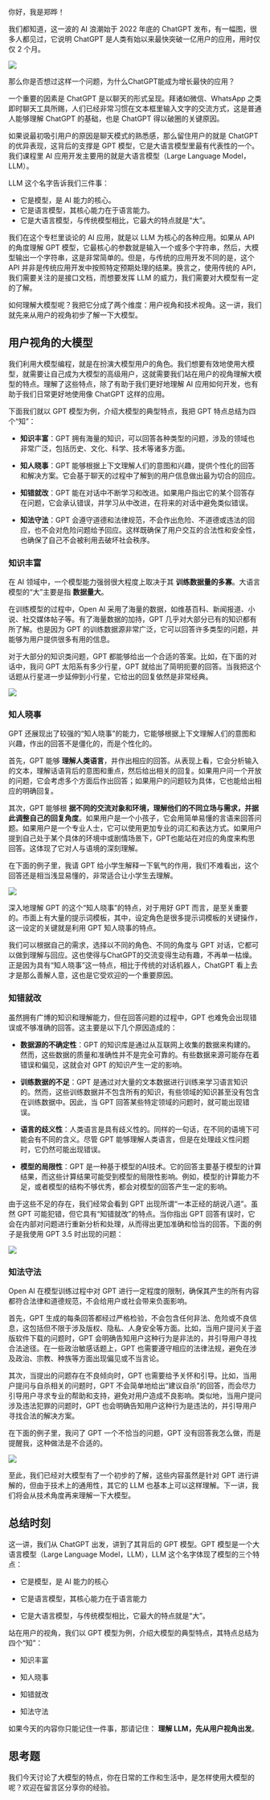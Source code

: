 你好，我是郑晔！

我们都知道，这一波的 AI 浪潮始于 2022 年底的 ChatGPT 发布，有一幅图，很多人都见过，它说明 ChatGPT 是人类有始以来最快突破一亿用户的应用，用时仅仅 2 个月。

![](https://static001.geekbang.org/resource/image/63/d2/6358dde6a7f2d3263e281b7b85acc4d2.jpg?wh=2113x1460)

那么你是否想过这样一个问题，为什么ChatGPT能成为增长最快的应用？

一个重要的因素是 ChatGPT 是以聊天的形式呈现。拜诸如微信、WhatsApp 之类即时聊天工具所赐，人们已经非常习惯在文本框里输入文字的交流方式，这是普通人能够理解 ChatGPT 的基础，也是 ChatGPT 得以破圈的关键原因。

如果说最初吸引用户的原因是聊天模式的熟悉感，那么留住用户的就是 ChatGPT 的优异表现，这背后的支撑是 GPT 模型，它是大语言模型里最有代表性的一个。我们课程里 AI 应用开发主要用的就是大语言模型（Large Language Model，LLM）。

LLM 这个名字告诉我们三件事：

- 它是模型，是 AI 能力的核心。
- 它是语言模型，其核心能力在于语言能力。
- 它是大语言模型，与传统模型相比，它最大的特点就是“大”。

我们在这个专栏里谈论的 AI 应用，就是以 LLM 为核心的各种应用。如果从 API 的角度理解 GPT 模型，它最核心的参数就是输入一个或多个字符串，然后，大模型输出一个字符串，这是非常简单的。但是，与传统的应用开发不同的是，这个 API 并非是传统应用开发中按照特定预期处理的结果。换言之，使用传统的 API，我们需要关注的是接口文档，而想要发挥 LLM 的威力，我们需要对大模型有一定的了解。

如何理解大模型呢？我把它分成了两个维度：用户视角和技术视角。这一讲，我们就先来从用户的视角初步了解一下大模型。

## 用户视角的大模型

我们利用大模型编程，就是在扮演大模型用户的角色。我们想要有效地使用大模型，就需要让自己成为大模型的高级用户，这就需要我们站在用户的视角理解大模型的特点。理解了这些特点，除了有助于我们更好地理解 AI 应用如何开发，也有助于我们日常更好地使用像 ChatGPT 这样的应用。

下面我们就以 GPT 模型为例，介绍大模型的典型特点，我把 GPT 特点总结为四个“知”：

- **知识丰富**：GPT 拥有海量的知识，可以回答各种类型的问题，涉及的领域也非常广泛，包括历史、文化、科学、技术等诸多方面。

- **知人晓事**：GPT 能够根据上下文理解人们的意图和兴趣，提供个性化的回答和解决方案。它会基于聊天的过程中了解到的用户信息做出最为切合的回应。

- **知错就改**：GPT 能在对话中不断学习和改进。如果用户指出它的某个回答存在问题，它会承认错误，并学习从中改进，在将来的对话中避免类似错误。

- **知法守法**：GPT 会遵守道德和法律规范，不会作出危险、不道德或违法的回应，也不会对危险问题给予回应。这样既确保了用户交互的合法性和安全性，也确保了自己不会被利用去破坏社会秩序。


### 知识丰富

在 AI 领域中，一个模型能力强弱很大程度上取决于其 **训练数据量的多寡**。大语言模型的“大”主要是指 **数据量大**。

在训练模型的过程中，Open AI 采用了海量的数据，如维基百科、新闻报道、小说、社交媒体帖子等。有了海量数据的加持，GPT 几乎对大部分已有的知识都有所了解。也是因为 GPT 的训练数据源非常广泛，它可以回答许多类型的问题，并能够为用户提供很多有用的信息。

对于大部分的知识类问题，GPT 都能够给出一个合适的答案。比如，在下面的对话中，我问 GPT 太阳系有多少行星，GPT 就给出了简明扼要的回答。当我把这个话题从行星进一步延伸到小行星，它给出的回复依然是非常经典。

![](https://static001.geekbang.org/resource/image/c8/48/c83cb8077b0f07f955553d6d2a78e548.jpg?wh=1636x912)

### 知人晓事

GPT 还展现出了较强的“知人晓事”的能力，它能够根据上下文理解人们的意图和兴趣，作出的回答不是僵化的，而是个性化的。

首先，GPT 能够 **理解人类语言**，并作出相应的回答。从表现上看，它会分析输入的文本，理解话语背后的意图和重点，然后给出相关的回复。如果用户问一个开放的问题，它会考虑多个方面后作出回答；如果用户的问题较为具体，它也能给出相应的明确回复。

其次，GPT 能够根 **据不同的交流对象和环境，理解他们的不同立场与需求，并据此调整自己的回复角度**。如果用户是一个小孩子，它会用简单易懂的言语来回答问题。如果用户是一个专业人士，它可以使用更加专业的词汇和表达方式。如果用户提到自己处于某个具体的环境中或剧情场景下，GPT也能站在对应的角度来构思回答。这体现了它对人与语境的深刻理解。

在下面的例子里，我请 GPT 给小学生解释一下氧气的作用，我们不难看出，这个回答还是相当浅显易懂的，非常适合让小学生去理解。

![](https://static001.geekbang.org/resource/image/bc/f1/bc439d67963bed330b56453989b904f1.jpg?wh=1598x990)

深入地理解 GPT 的这个“知人晓事”的特点，对于用好 GPT 而言，是至关重要的。市面上有大量的提示词模板，其中，设定角色是很多提示词模板的关键操作，这一设定的关键就是利用 GPT 知人晓事的特点。

我们可以根据自己的需求，选择以不同的角色、不同的角度与 GPT 对话，它都可以做到理解与回应。这也使得与ChatGPT的交流变得生动有趣，不再单一枯燥。正是因为具有“知人晓事”这一特点，相比于传统的对话机器人，ChatGPT 看上去才是那么善解人意，这也是它受欢迎的一个重要原因。

### 知错就改

虽然拥有广博的知识和理解能力，但在回答问题的过程中，GPT 也难免会出现错误或不够准确的回答。这主要是以下几个原因造成的：

- **数据源的不确定性**：GPT 的知识库是通过从互联网上收集的数据来构建的。然而，这些数据的质量和准确性并不是完全可靠的。有些数据来源可能存在着错误和偏见，这就会对 GPT 的知识产生一定的影响。

- **训练数据的不足**：GPT 是通过对大量的文本数据进行训练来学习语言知识的。然而，这些训练数据并不包含所有的知识，有些领域的知识甚至没有包含在训练数据中。因此，当 GPT 回答某些特定领域的问题时，就可能出现错误。

- **语言的歧义性**：人类语言是具有歧义性的。同样的一句话，在不同的语境下可能会有不同的含义。尽管 GPT 能够理解人类语言，但是在处理歧义性问题时，它仍然可能出现错误。

- **模型的局限性**：GPT 是一种基于模型的AI技术。它的回答主要基于模型的计算结果，而这些计算结果可能受到模型的局限性影响。例如，模型的计算能力不足，或者模型的结构不够优秀，都会对模型的回答产生一定的影响。


由于这些不足的存在，我们经常会看到 GPT 出现所谓“一本正经的胡说八道”。虽然 GPT 可能犯错，但它具有“知错就改”的特点。当你指出 GPT 回答有误时，它会在内部对问题进行重新分析和处理，从而得出更加准确和恰当的回答。下面的例子是我使用 GPT 3.5 时出现的问题：

![](https://static001.geekbang.org/resource/image/f7/95/f74f9458c93fd97e4db51b539f36e195.jpg?wh=1578x884)

### 知法守法

Open AI 在模型训练过程中对 GPT 进行一定程度的限制，确保其产生的所有内容都符合法律和道德规范，不会给用户或社会带来负面影响。

首先，GPT 生成的每条回答都经过严格检验，不会包含任何非法、危险或不良信息，这包括但不限于涉及版权、隐私、人身安全等方面。比如，当用户提问关于盗版软件下载的问题时，GPT 会明确告知用户这种行为是非法的，并引导用户寻找合法途径。在一些政治敏感话题上，GPT 也需要遵守相应的法律法规，避免在涉及政治、宗教、种族等方面出现偏见或不当言论。

其次，当提出的问题存在不良倾向时，GPT 也需要给予关怀和引导。比如，当用户提问与自杀相关的问题时，GPT 不会简单地给出“建议自杀”的回答，而会尽力引导用户寻求专业的帮助和支持，避免对用户造成不良影响。类似地，当用户提问涉及违法犯罪的问题时，GPT 也会明确告知用户这种行为是违法的，并引导用户寻找合法的解决方案。

在下面的例子里，我问了 GPT 一个不恰当的问题，GPT 没有回答我怎么做，而是提醒我，这种做法是不合适的。

![](https://static001.geekbang.org/resource/image/ae/12/ae9968228d8a3d7d8c60d96267503912.jpg?wh=1592x628)

至此，我们已经对大模型有了一个初步的了解，这些内容虽然是针对 GPT 进行讲解的，但由于技术上的通用性，其它的 LLM 也基本上可以这样理解。下一讲，我们将会从技术角度再来理解一下大模型。

## 总结时刻

这一讲，我们从 ChatGPT 出发，讲到了其背后的 GPT 模型。GPT 模型是一个大语言模型（Large Language Model，LLM），LLM 这个名字体现了模型的三个特点：

- 它是模型，是 AI 能力的核心

- 它是语言模型，其核心能力在于语言能力

- 它是大语言模型，与传统模型相比，它最大的特点就是“大”。


站在用户的视角，我们以 GPT 模型为例，介绍大模型的典型特点，其特点总结为四个“知”：

- 知识丰富

- 知人晓事

- 知错就改

- 知法守法


如果今天的内容你只能记住一件事，那请记住： **理解 LLM，先从用户视角出发**。

## 思考题

我们今天讨论了大模型的特点，你在日常的工作和生活中，是怎样使用大模型的呢？欢迎在留言区分享你的经验。